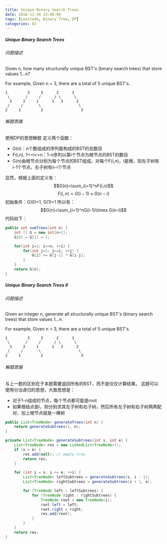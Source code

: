 ```yaml
---
title: Unique Binary Search Trees
date: 2016-11-30 13:48:00
tags: [LeetCode, Binary Tree, DP]
categories: OJ
---
```


##### Unique Binary Search Trees
###### 问题描述
Given n, how many structurally unique BST's (binary search trees) that store values 1...n?

For example,
Given n = 3, there are a total of 5 unique BST's.

    1         3     3      2      1
     \       /     /      / \      \
      3     2     1      1   3      2
     /     /       \                 \
    2     1         2                 3

###### 解题思路
使用DP的思想解题
定义两个函数：
- G(n)：n个数组成的序列能构成的BST的总数目
- F(i,n), 1<=i<=n：1-n序列以第i个节点为根节点的BST的数目
- G(n)由根节点分别为每个节点的BST组成。对每个F(i,n)，i是根，则左子树有i-1个节点，右子树有n-i个节点

显然，根据上面的定义有：$$G(n)=\sum_{i=1}^nF(i,n)$$ $$F(i,n)=G(i-1) \times G(n-i)$$初始条件：G(0)=1, G(1)=1
所以有：$$G(n)=\sum_{i=1}^nG(i-1)\times G(n-i)$$ 代码如下：
```java
public int numTrees(int n) {
    int [] G = new int[n+1];
    G[0] = G[1] = 1;

    for(int i=2; i<=n; ++i) {
        for(int j=1; j<=i; ++j) {
            G[i] += G[j-1] * G[i-j];
        }
    }
    return G[n];
}
```

##### Unique Binary Search Trees II
###### 问题描述
Given an integer n, generate all structurally unique BST's (binary search trees) that store values 1...n.

For example,
Given n = 3, there are a total of 5 unique BST's.

    1         3     3      2      1
     \       /     /      / \      \
      3     2     1      1   3      2
     /     /       \                 \
    2     1         2                 3

###### 解题思路
与上一题的区别在于本题需要返回所有的BST，而不是仅仅计算结果。
这题可以使用分治递归的思想，大致思想是：
- 对于1-n组成的节点，每个节点都可能是root
- 如果根结点是i，则分别求其左子树和右子树，然后所有左子树和右子树两两配对，加上根节点就是一棵树

```java
public List<TreeNode> generateTrees(int n) {
    return generateSubtrees(1, n);
}

private List<TreeNode> generateSubtrees(int s, int e) {
    List<TreeNode> res = new LinkedList<TreeNode>();
    if (s > e) {
        res.add(null); // empty tree
        return res;
    }

    for (int i = s; i <= e; ++i) {
        List<TreeNode> leftSubtrees = generateSubtrees(s, i - 1);
        List<TreeNode> rightSubtrees = generateSubtrees(i + 1, e);

        for (TreeNode left : leftSubtrees) {
            for (TreeNode right : rightSubtrees) {
                TreeNode root = new TreeNode(i);
                root.left = left;
                root.right = right;
                res.add(root);
            }
        }
    }
    return res;
}
```